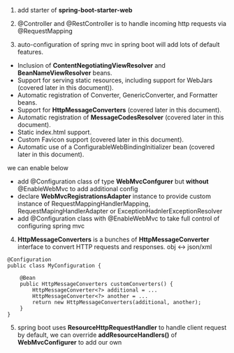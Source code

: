 1. add starter of **spring-boot-starter-web**

2. @Controller and @RestController is to handle incoming http requests via @RequestMapping

3. auto-configuration of spring mvc in spring boot will add lots of default features.
- Inclusion of **ContentNegotiatingViewResolver** and **BeanNameViewResolver** beans.
- Support for serving static resources, including support for WebJars (covered later in this document)).
- Automatic registration of Converter, GenericConverter, and Formatter beans.
- Support for **HttpMessageConverters** (covered later in this document).
- Automatic registration of **MessageCodesResolver** (covered later in this document).
- Static index.html support.
- Custom Favicon support (covered later in this document).
- Automatic use of a ConfigurableWebBindingInitializer bean (covered later in this document).

we can enable below
- add @Configuration class of type **WebMvcConfgurer** but **without** @EnableWebMvc to add additional config
- declare **WebMvcRegistrationsAdapter** instance to provide custom instance of RequestMappingHandlerMapping, RequestMapingHandlerAdapter or ExceptionHadnlerExceptionResolver
- add @Configuration class with @EnableWebMvc to take full control of configuring spring mvc

4. **HttpMessageConverters** is a bunches of **HttpMessageConverter** interface to convert HTTP requests and responses. obj <-> json/xml
```
@Configuration
public class MyConfiguration {

	@Bean
	public HttpMessageConverters customConverters() {
		HttpMessageConverter<?> additional = ...
		HttpMessageConverter<?> another = ...
		return new HttpMessageConverters(additional, another);
	}
}
```
5. spring boot uses **ResourceHttpRequestHandler** to handle client request by default, we can override **addResourceHandlers()** of **WebMvcConfigurer** to add our own



